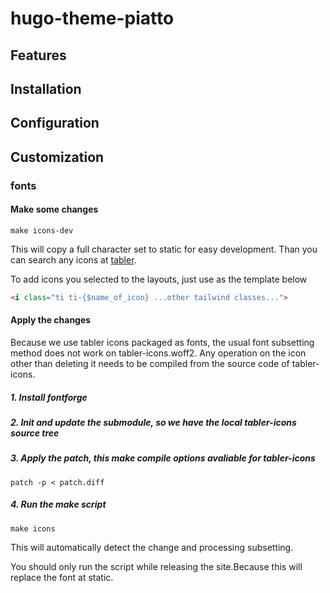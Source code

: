 # hugo-theme-piatto

## Features

## Installation

## Configuration


## Customization

### fonts

#### Make some changes

```shell
make icons-dev
```

This will copy a full character set to static for easy development. Than you can search any icons at [tabler](https://tabler.io/icons).

To add icons you selected to the layouts, just use as the template below
```html
<i class="ti ti-{$name_of_icon} ...other tailwind classes...">
```

#### Apply the changes

Because we use tabler icons packaged as fonts, the usual font subsetting method does not work on tabler-icons.woff2. Any operation on the icon other than deleting it needs to be compiled from the source code of tabler-icons.

##### 1. Install fontforge
##### 2. Init and update the submodule, so we have the local tabler-icons source tree
##### 3. Apply the patch, this make compile options avaliable for tabler-icons
```shell
patch -p < patch.diff
```
##### 4. Run the make script
```shell
make icons
```

This will automatically detect the change and processing subsetting.

You should only run the script while releasing the site.Because this will replace the font at static.